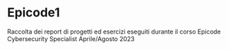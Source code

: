 # Epicode1
Raccolta dei report di progetti ed esercizi eseguiti durante il corso Epicode Cybersecurity Specialist Aprile/Agosto 2023

